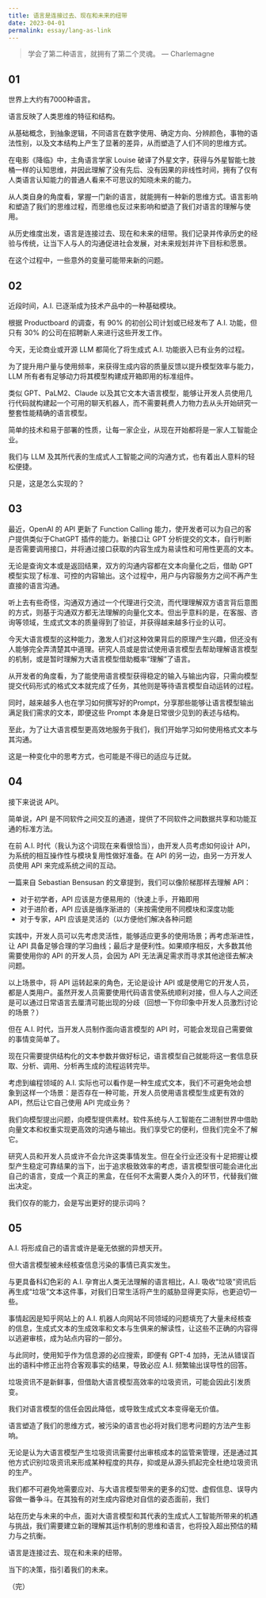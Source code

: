 ```yaml
---
title: 语言是连接过去、现在和未来的纽带
date: 2023-04-01
permalink: essay/lang-as-link
---
```

> 学会了第二种语言，就拥有了第二个灵魂。
> — Charlemagne

## 01

世界上大约有7000种语言。

语言反映了人类思维的特征和结构。

从基础概念，到抽象逻辑，不同语言在数字使用、确定方向、分辨颜色，事物的语法性别，以及文本结构上产生了显著的差异，从而塑造了人们不同的思维方式。

在电影《降临》中，主角语言学家 Louise 破译了外星文字，获得与外星智能七肢桶一样的认知思维，并因此理解了没有先后、没有因果的非线性时间，拥有了仅有人类语言认知能力的普通人看来不可思议的知晓未来的能力。

从人类自身的角度看，掌握一门新的语言，就能拥有一种新的思维方式。语言影响和塑造了我们的思维过程，而思维也反过来影响和塑造了我们对语言的理解与使用。

从历史维度出发，语言是连接过去、现在和未来的纽带。我们记录并传承历史的经验与传统，让当下人与人的沟通促进社会发展，对未来规划并许下目标和愿景。

在这个过程中，一些意外的变量可能带来新的问题。

## 02

近段时间，A.I. 已逐渐成为技术产品中的一种基础模块。

根据 Productboard 的调查，有 90% 的初创公司计划或已经发布了 A.I. 功能，但只有 30% 的公司在招聘新人来进行这些开发工作。

今天，无论商业或开源 LLM 都简化了将生成式 A.I. 功能嵌入已有业务的过程。

为了提升用户量与使用频率，来获得生成内容的质量反馈以提升模型效率与能力，LLM 所有者有足够动力将其模型构建成开箱即用的标准组件。

类似 GPT、PaLM2、Claude 以及其它文本大语言模型，能够让开发人员使用几行代码就构建起一个可用的聊天机器人，而不需要耗费人力物力去从头开始研究一整套性能精确的语言模型。

简单的技术和易于部署的性质，让每一家企业，从现在开始都将是一家人工智能企业。

我们与 LLM 及其所代表的生成式人工智能之间的沟通方式，也有着出人意料的轻松便捷。

只是，这是怎么实现的？

## 03

最近，OpenAI 的 API 更新了 Function Calling 能力，使开发者可以为自己的客户提供类似于ChatGPT 插件的能力。新接口让 GPT 分析提交的文本，自行判断是否需要调用接口，并将通过接口获取的内容生成为易读性和可用性更高的文本。

无论是查询文本或是返回结果，双方的沟通内容都在文本向量化之后，借助 GPT 模型实现了标准、可控的内容输出。这个过程中，用户与内容服务方之间不再产生直接的语言沟通。

听上去有些奇怪，沟通双方通过一个代理进行交流，而代理理解双方语言背后意图的方式，则基于沟通双方都无法理解的向量化文本。但出乎意料的是，在客服、咨询等领域，生成式文本的质量得到了验证，并获得越来越多行业的认可。

今天大语言模型的这种能力，激发人们对这种效果背后的原理产生兴趣，但还没有人能够完全弄清楚其中道理。研究人员或是尝试使用语言模型去帮助理解语言模型的机制，或是暂时理解为大语言模型借助概率“理解”了语言。

从开发者的角度看，为了能使用语言模型获得稳定的输入与输出内容，只需向模型提交代码形式的格式文本就完成了任务，其他则是等待语言模型自动运转的过程。

同时，越来越多人也在学习如何撰写好的Prompt，分享那些能够让语言模型输出满足我们需求的文本，即便这些 Prompt 本身是日常很少见到的表述与结构。

至此，为了让大语言模型更高效地服务于我们，我们开始学习如何使用格式文本与其沟通。

这是一种变化中的思考方式，也可能是不得已的适应与迁就。

## 04

接下来说说 API。

简单说，API 是不同软件之间交互的通道，提供了不同软件之间数据共享和功能互通的标准方法。

在前 A.I. 时代（我认为这个词现在来看很恰当），由开发人员考虑如何设计 API，为系统的相互操作性与模块复用性做好准备。在 API 的另一边，由另一方开发人员使用 API 来完成系统之间的互动。

一篇来自 Sebastian Bensusan 的文章提到，我们可以像阶梯那样去理解 API：

- 对于初学者，API 应该是方便易用的（快速上手，开箱即用
- 对于进阶者，API 应该是循序渐进的（来按需使用不同模块和深度功能
- 对于专家，API 应该是灵活的（以方便他们解决各种问题

实践中，开发人员可以先考虑灵活性，能够适应更多的使用场景；再考虑渐进性，让 API 具备足够合理的学习曲线；最后才是便利性。如果顺序相反，大多数其他需要使用你的 API 的开发人员，会因为 API 无法满足需求而寻求其他途径去解决问题。

以上场景中，将 API 运转起来的角色，无论是设计 API 或是使用它的开发人员，都是人类用户。虽然开发人员需要使用代码语言使系统顺利对接，但人与人之间还是可以通过日常语言去厘清可能出现的分歧（回想一下你印象中开发人员激烈讨论的场景？）

但在 A.I. 时代，当开发人员制作面向语言模型的 API 时，可能会发现自己需要做的事情变简单了。

现在只需要提供结构化的文本参数并做好标记，语言模型自己就能将这一套信息获取、分析、调用、分析再生成的流程运转完毕。

考虑到编程领域的 A.I. 实际也可以看作是一种生成式文本，我们不可避免地会想象到这样一个场景：是否存在一种可能，开发人员使用语言模型生成更有效的 API，然后让它自己使用 API 完成业务？

我们向模型提出问题，向模型提供素材。软件系统与人工智能在二进制世界中借助向量文本和权重实现更高效的沟通与输出。我们享受它的便利，但我们完全不了解它。

研究人员和开发人员或许不会允许这类事情发生。但在全行业还没有十足把握让模型产生稳定可靠结果的当下，出于追求极致效率的考虑，语言模型很可能会进化出自己的语言，变成一个真正的黑盒，在任何不太需要人类介入的环节，代替我们做出决定。

我们仅存的能力，会是写出更好的提示词吗？

## 05

A.I. 将形成自己的语言或许是毫无依据的异想天开。

但大语言模型被未经核查信息污染的事情已真实发生。

与更具备科幻色彩的 A.I. 孕育出人类无法理解的语言相比，A.I. 吸收“垃圾”资讯后再生成“垃圾”文本这件事，对我们日常生活将产生的威胁显得更实际，也更迫切一些。

事情起因是知乎网站上的 A.I. 机器人向网站不同领域的问题填充了大量未经核查的信息，生成式文本的生成效率和文本与生俱来的解读性，让这些不正确的内容得以逃避审核，成为站点内容的一部分。

与此同时，使用知乎作为信息源的必应搜索，即便有 GPT-4 加持，无法从错误百出的语料中修正出符合客观事实的结果，导致必应 A.I. 频繁输出误导性的回答。

垃圾资讯不是新鲜事，但借助大语言模型高效率的垃圾资讯，可能会因此引发质变。

我们对语言模型的信任会因此降低，或导致生成式文本变得毫无价值。

语言塑造了我们的思维方式，被污染的语言也必将对我们思考问题的方法产生影响。

无论是认为大语言模型产生垃圾资讯需要付出审核成本的监管来管理，还是通过其他方式识别垃圾资讯来形成某种程度的共存，抑或是从源头抓起完全杜绝垃圾资讯的生产。

我们都不可避免地需要应对、与大语言模型带来的更多的幻觉、虚假信息、误导内容做一番争斗。在其独有的对生成内容绝对自信的姿态面前，我们

站在历史与未来的中点，面对大语言模型和其代表的生成式人工智能所带来的机遇与挑战，我们需要建立新的理解其运作机制的思维和语言，也将投入超出预估的精力与之抗衡。

语言是连接过去、现在和未来的纽带。

当下的决策，指引着我们的未来。

（完）